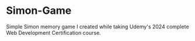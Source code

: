 # Simon-Game
Simple Simon memory game I created while taking Udemy's 2024 complete Web Development Certification course.
